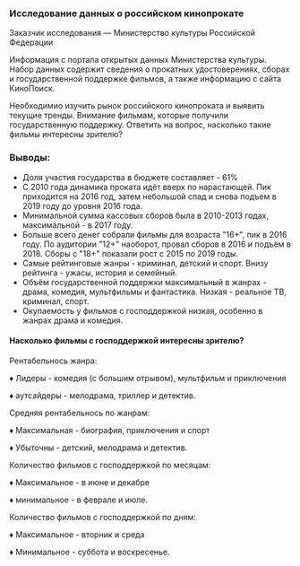 ### Исследование данных о российском кинопрокате

Заказчик исследования — Министерство культуры Российской Федерации

Информация с портала открытых данных Министерства культуры. Набор данных содержит сведения о прокатных удостоверениях, сборах и государственной поддержке фильмов, а также информацию с сайта КиноПоиск.

Необходимио изучить рынок российского кинопроката и выявить текущие тренды. Внимание фильмам, которые получили государственную поддержку.
Ответить на вопрос, насколько такие фильмы интересны зрителю?

### Выводы:

- Доля участия государства в бюджете составляет - 61%
- С 2010 года динамика проката идёт вверх по нарастающей. Пик приходится на 2016 год, затем небольшой спад и снова подъем в 2019 году до уровня 2016 года.
- Минимальной сумма кассовых сборов была в 2010-2013 годах, максимальной - в 2017 году.
- Больше всего денег собрали фильмы для возраста "16+", пик в 2016 году. По аудитории "12+" наоборот, провал сборов в 2016 и подъём в 2018. Сборы с "18+" показали рост с 2015 по 2019 годы.
- Самые рейтинговые жанры - криминал, детский и спорт. Внизу рейтинга - ужасы, история и семейный.
- Объём государственной поддержки максимальный в жанрах - драма, комедия, мультфильмы и фантастика. Низкая - реальное ТВ, криминал, спорт.
- Окупаемость у фильмов с господдержкой низкая, особенно в жанрах драма и комедия.

#### Насколько фильмы с господдержкой интересны зрителю?

Рентабельнось жанра:

♦ Лидеры - комедия (с большим отрывом), мультфильм и приключения

♦ аутсайдеры - мелодрама, триллер и детектив.

Средняя рентабельнось по жанрам:

♦ Максимальная - биография, приключения и спорт

♦ Убыточны - детский, мелодрама и детектив.

Количество фильмов с господдержкой по месяцам:

♦ Максимальное - в июне и декабре

♦ минимальное - в феврале и июле.

Количество фильмов с господдержкой по дням:

♦ Максимальное - вторник и среда

♦ Минимальное - суббота и воскресенье.
